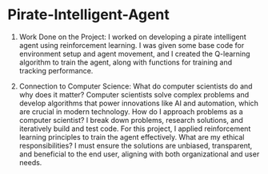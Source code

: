 # Pirate-Intelligent-Agent
1. Work Done on the Project:
I worked on developing a pirate intelligent agent using reinforcement learning. I was given some base code for environment setup and agent movement, and I created the Q-learning algorithm to train the agent, along with functions for training and tracking performance.

2. Connection to Computer Science:
What do computer scientists do and why does it matter?
Computer scientists solve complex problems and develop algorithms that power innovations like AI and automation, which are crucial in modern technology.
How do I approach problems as a computer scientist?
I break down problems, research solutions, and iteratively build and test code. For this project, I applied reinforcement learning principles to train the agent effectively.
What are my ethical responsibilities?
I must ensure the solutions are unbiased, transparent, and beneficial to the end user, aligning with both organizational and user needs.
